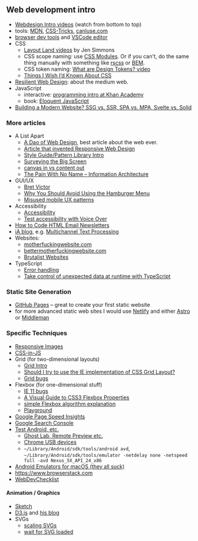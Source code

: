 ## Web development intro

- [Webdesign Intro videos](http://www.dontfeartheinternet.com) (watch from bottom to top)
- tools: [MDN](https://developer.mozilla.org), [CSS-Tricks](https://css-tricks.com
), [canIuse.com](http://caniuse.com)
- [browser dev tools](https://developer.mozilla.org/en-US/docs/Learn/Common_questions/What_are_browser_developer_tools) and [VSCode editor](https://code.visualstudio.com/) 
- CSS
  - [Layout Land videos](https://www.youtube.com/channel/UC7TizprGknbDalbHplROtag) by Jen Simmons
  - CSS scope naming: use [CSS Modules](https://css-tricks.com/css-modules-part-1-need/). Or if you can't, do the same thing manually with something like [rscss](http://rscss.io) or [BEM](http://getbem.com/naming/).
  - CSS token naming: [What are Design Tokens? video](https://www.youtube.com/watch?v=wtTstdiBuUk)
  - [Things I Wish I’d Known About CSS](https://cssfordesigners.com/articles/things-i-wish-id-known-about-css)
- [Resilient Web Design](https://resilientwebdesign.com): about the medium web.
- JavaScript
    - interactive: [programming intro at Khan Academy](https://www.khanacademy.org/computing/computer-programming/programming)
    - book: [Eloquent JavaScript](http://eloquentjavascript.net/)
- [Building a Modern Website? SSG vs. SSR, SPA vs. MPA, Svelte vs. Solid](https://mb21.github.io/blog/2023/09/18/building-a-modern-website-ssg-vs-ssr-spa-vs-mpa-svelte-vs-solid.html)

### More articles

- A List Apart
  - [A Dao of Web Design](http://alistapart.com/article/dao), best article about the web ever.
  - [Article that invented Responsive Web Design](http://alistapart.com/article/responsive-web-design)
  - [Style Guide/Pattern Library Intro](http://alistapart.com/article/creating-style-guides)
  - [Surveying the Big Screen](http://alistapart.com/article/surveying-the-big-screen)
  - [canvas in vs content out](http://alistapart.com/article/frameworks)
  - [The Pain With No Name – Information Architecture](http://alistapart.com/article/pain-with-no-name)
- GUI/UX
  - [Bret Victor](http://worrydream.com)
  - [Why You Should Avoid Using the Hamburger Menu](http://jamesarcher.me/the-hamburger-menu/)
  - [Misused mobile UX patterns](https://medium.com/@kollinz/misused-mobile-ux-patterns-84d2b6930570)
- Accessibility
  - [Accessibility](http://a11yproject.com)
  - [Test accessibility with Voice Over](https://bbc-news.github.io/accessibility-news-and-you/accessibility-and-testing-with-voiceover-os.html)
- [How to Code HTML Email Newsletters](https://www.sitepoint.com/how-to-code-html-email-newsletters/)
- [iA blog](https://ia.net/know-how), e.g. [Multichannel Text Processing](https://ia.net/know-how/multichannel-text-processing)
- Websites:
    - [motherfuckingwebsite.com](http://motherfuckingwebsite.com/)
    - [bettermotherfuckingwebsite.com](http://bettermotherfuckingwebsite.com)
    - [Brutalist Websites](http://brutalistwebsites.com)
- TypeScript
  - [Error handling](https://blog.logrocket.com/pattern-matching-and-type-safety-in-typescript-1da1231a2e34/)
  - [Take control of unexpected data at runtime with TypeScript](https://blog.logrocket.com/using-typescript-to-stop-unexpected-data-from-breaking-your-app/)


### Static Site Generation

- [GitHub Pages](https://pages.github.com) – great to create your first static website
- for more advanced static web sites I would use [Netlify](https://www.netlify.com) and either [Astro](https://astro.build/) or [Middleman](https://middlemanapp.com)

### Specific Techniques

- [Responsive Images](http://alistapart.com/article/using-responsive-images-now)
- [CSS-in-JS](https://medium.com/seek-blog/a-unified-styling-language-d0c208de2660)
- Grid (for two-dimensional layouts)
    - [Grid Intro](https://alistapart.com/article/the-new-css-layout-excerpt)
    - [Should I try to use the IE implementation of CSS Grid Layout?](https://rachelandrew.co.uk/archives/2016/11/26/should-i-try-to-use-the-ie-implementation-of-css-grid-layout/)
    - [Grid bugs](https://github.com/rachelandrew/gridbugs)
- Flexbox (for one-dimensional stuff)
    - [IE 11 bugs](https://github.com/philipwalton/flexbugs)
    - [A Visual Guide to CSS3 Flexbox Properties](https://scotch.io/tutorials/a-visual-guide-to-css3-flexbox-properties)
    - [simple Flexbox algorithm explanation](http://madebymike.com.au/writing/understanding-flexbox/)
    - [Playground](http://codepen.io/justd/pen/yydezN)
- [Google Page Speed Insights](https://developers.google.com/speed/pagespeed/insights/)
- [Google Search Console](https://www.google.com/webmasters/tools/)
- [Test Android, etc.](https://developers.google.com/web/tools/chrome-devtools/device-mode/testing-other-browsers)
    - [Ghost Lab, Remote Preview etc.](https://www.html5rocks.com/en/tutorials/tooling/synchronized-cross-device-testing/)
    - [Chrome USB devices](chrome://inspect/#devices)
    - `~/Library/Android/sdk/tools/android avd`, `~/Library/Android/sdk/tools/emulator -netdelay none -netspeed full -avd Nexus_5X_API_24_x86`
- [Android Emulators for macOS (they all suck)](http://techapple.net/2014/05/3-best-android-emulators-for-mac-os-macbook-run-and-install-android-app-on-your-mac-os-x-macbook-airpro/)
- <https://www.browserstack.com>
- [WebDevChecklist](http://webdevchecklist.com/)

#### Animation / Graphics

- [Sketch](https://www.sketchapp.com)
- [D3.js](https://d3js.org) and [his blog](https://bost.ocks.org/mike/)
- SVGs
    - [scaling SVGs](https://css-tricks.com/scale-svg/)
    - [wait for SVG loaded](http://stackoverflow.com/questions/11434916/javascript-accessing-inner-dom-of-svg)
